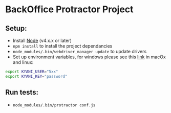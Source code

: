 
# BackOffice Protractor Project #

## Setup:
* Install [Node](http://nodejs.org) (v4.x.x or later)
* `npm install` to install the project dependancies
* `node_modules/.bin/webdriver_manager update` to update drivers
* Set up environment variables, for windows please see this [link](https://www.techjunkie.com/environment-variables-windows-10/)
in macOx and linux:
```sh
export KYANI_USER="5xx"
export KYANI_KEY="password"
```

## Run tests:
* `node_modules/.bin/protractor conf.js`
